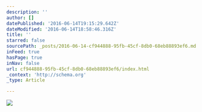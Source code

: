 ```yaml
---
description: ''
author: []
datePublished: '2016-06-14T19:15:29.642Z'
dateModified: '2016-06-14T18:58:46.316Z'
title: ''
starred: false
sourcePath: _posts/2016-06-14-cf944888-95fb-45cf-8db0-68eb88893ef6.md
inFeed: true
hasPage: true
inNav: false
url: cf944888-95fb-45cf-8db0-68eb88893ef6/index.html
_context: 'http://schema.org'
_type: Article

---
```

![](https://the-grid-user-content.s3-us-west-2.amazonaws.com/9c3618e9-99f9-4198-a666-f47c23bfb551.jpg)